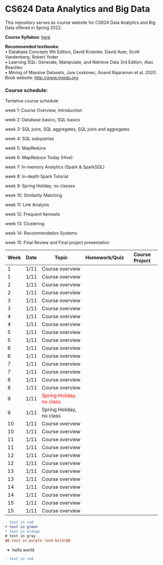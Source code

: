 # CS624 Data Analytics and Big Data

This repository serves as course website for CS624 Data Analytics and Big Data offered in Spring 2022. 

**Course Syllabus**: [here](https://github.com/fengjiaowang7/CS624_spring2022/blob/main/CS624_spring2022_syllabus.pdf)

**Recommended textbooks**:  
• Database Concepts 9th Edition, David Kroenke, David Auer, Scott Vandenberg, Robert Yoder  
• Learning SQL: Generate, Manipulate, and Retrieve Data 3rd Edition, Alan Beaulieu   
• Mining of Massive Datasets, Jure Leskovec, Anand Rajaraman et al. 2020. Book website: http://www.mmds.org  

### Course schedule:

Tentative course schedule:

week 1: Course Overview, Introduction 

week 2: Database basics, SQL basics 

week 3: SQL joins, SQL aggregates, SQL joins and aggregates 

week 4: SQL subqueries 

week 5: MapReduce 

week 6: MapReduce Today (Hive) 

week 7: In-memory Analytics (Spark \& SparkSQL)

week 8: In-depth Spark Tutorial 

week 9: Spring Holiday, no classes

week 10: Similarity Matching 

week 11:  Link Analysis

week 12:  Frequent Itemsets

week 13:  Clustering

week 14: Recommendation Systems

week 15:  Final Review and Final project presentation

 Week                   | Date |Topic                                                       | Homework/Quiz | Course Project                            
 ---------------------- |  ------------------------------------------------------------ | ------------------------------------------------------------ | -------------------------------- | -------------------------------- 
1      | 1/11 | Course overview |                                  | 
1      | 1/11 | Course overview |                                  |
2      | 1/11 | Course overview |                                  |
2      | 1/11 | Course overview |                                  |
3      | 1/11 | Course overview |                                  |
3      | 1/11 | Course overview |                                  |
4      | 1/11 | Course overview |                                  |
4      | 1/11 | Course overview |                                  |
5      | 1/11 | Course overview |                                  |
5      | 1/11 | Course overview |                                  |
6      | 1/11 | Course overview |                                  |
6      | 1/11 | Course overview |                                  |
7      | 1/11 | Course overview |                                  |
7      | 1/11 | Course overview |                                  |
8      | 1/11 | Course overview |                                  |
8      | 1/11 | Course overview |                                  |
9      | 1/11 | <span style="color:red">Spring Holiday, no class</span> |                                  |
9      | 1/11 | Spring Holiday, no class |                                  |
10      | 1/11 | Course overview |                                  |
10      | 1/11 | Course overview |                                  |
11      | 1/11 | Course overview |                                  |
11      | 1/11 | Course overview |                                  |
12      | 1/11 | Course overview |                                  |
12      | 1/11 | Course overview |                                  |
13      | 1/11 | Course overview |                                  |
13      | 1/11 | Course overview |                                  |
14      | 1/11 | Course overview |                                  |
14      | 1/11 | Course overview |                                  |
15      | 1/11 | Course overview |                                  |
15      | 1/11 | Course overview |                                  |

```diff
- text in red
+ text in green
! text in orange
# text in gray
@@ text in purple (and bold)@@
```
- hello world

```diff
- text in red
```

